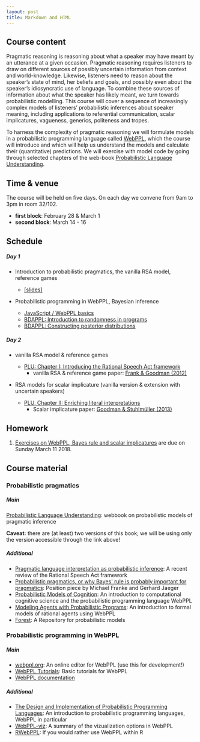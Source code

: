 ```yaml
---
layout: post
title: Markdown and HTML
---
```


## Course content

Pragmatic reasoning is reasoning about what a speaker may have meant by an utterance at a given occasion. Pragmatic reasoning requires listeners to draw on different sources of possibly uncertain information from context and world-knowledge. Likewise, listeners need to reason about the speaker’s state of mind, her beliefs and goals, and possibly even about the speaker’s idiosyncratic use of language. To combine these sources of information about what the speaker has likely meant, we turn towards probabilistic modelling. This course will cover a sequence of increasingly complex models of listeners’ probabilistic inferences about speaker meaning, including applications to referential communication, scalar implicatures, vagueness, generics, politeness and tropes.

To harness the complexity of pragmatic reasoning we will formulate models in a probabilistic programming language called [WebPPL](http://webppl.org/), which the course will introduce and which will help us understand the models and calculate their (quantitative) predictions. We will exercise with model code by going through selected chapters of the web-book [Probabilistic Language Understanding](https://michael-franke.github.io/probLang/).

## Time & venue

The course will be held on five days. On each day we convene from 9am to 3pm in room 32/102.

- **first block**: February 28 & March 1
- **second block**: March 14 - 16

## Schedule

##### Day 1

- Introduction to probabilistic pragmatics, the vanilla RSA model, reference games
  - [[slides]](slides/CompPrag-2018_intro.pdf)

- Probabilistic programming in WebPPL, Bayesian inference
  - [JavaScript / WebPPL basics](http://probmods.org/chapters/13-appendix-js-basics.html)
  - [BDAPPL: Introduction to randomness in programs](https://mhtess.github.io/bdappl/chapters/01-introduction.html)
  - [BDAPPL: Constructing posterior distributions](https://mhtess.github.io/bdappl/chapters/02-buildingModels.html)


##### Day 2

- vanilla RSA model & reference games
  - [PLU: Chapter I: Introducing the Rational Speech Act framework](https://michael-franke.github.io/probLang/chapters/01-introduction.html)
    - vanilla RSA & reference game paper: [Frank & Goodman (2012)](http://science.sciencemag.org/content/336/6084/998)

- RSA models for scalar implicature (vanilla version & extension with uncertain speakers)
  - [PLU, Chapter II: Enriching literal interpretations](https://michael-franke.github.io/probLang/chapters/02-pragmatics.html)
    - Scalar implicature paper: [Goodman & Stuhlmüller (2013)](https://web.stanford.edu/~ngoodman/papers/GS-TopiCS-2013.pdf)

## Homework

1. [Exercises on WebPPL, Bayes rule and scalar implicatures](docs/01_homework.html) are due on
   Sunday March 11 2018.

## Course material

### Probabilistic pragmatics

##### Main

[Probabilistic Language Understanding](https://michael-franke.github.io/probLang/): webbook on probabilistic models of pragmatic inference

**Caveat:** there are (at least) two versions of this book; we will be using only the version accessible through the link above!

##### Additional

- [Pragmatic language interpretation as probabilistic inference](http://langcog.stanford.edu/papers_new/goodman-2016-underrev.pdf): A recent review of the Rational Speech Act framework
- [Probabilistic pragmatics, or why Bayes' rule is probably important for pragmatics](https://www.degruyter.com/view/j/zfsw.2016.35.issue-1/zfs-2016-0002/zfs-2016-0002.xml): Position piece by Michael Franke and Gerhard Jaeger
- [Probabilistic Models of Cognition](http://probmods.org/): An introduction to computational cognitive science and the probabilistic programming language WebPPL
- [Modeling Agents with Probabilistic Programs](http://agentmodels.org): An introduction to formal models of rational agents using WebPPL
- [Forest](http://forestdb.org): A Repository for probabilistic models

### Probabilistic programming in WebPPL

##### Main

- [webppl.org](http://webppl.org): An online editor for WebPPL (use this for development!)
- [WebPPL Tutorials](https://mhtess.github.io/bdappl/): Basic tutorials for WebPPL
- [WebPPL documentation](http://webppl.readthedocs.io/en/master/)

##### Additional 

- [The Design and Implementation of Probabilistic Programming Languages](http://dippl.org): An introduction to probabilistic programming languages, WebPPL in particular
- [WebPPL-viz](http://probmods.github.io/webppl-viz/): A summary of the vizualization options in WebPPL
- [RWebPPL](https://github.com/mhtess/rwebppl): If you would rather use WebPPL within R
